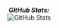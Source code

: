 <div>
  <p align="center">
  <b><em>GitHub Stats:</em></b> <br/>
    <img src="https://github-readme-streak-stats.herokuapp.com/?user=BrunoTejeria" alt="GitHub Stats" /> <br/><br/>
  
</div>
